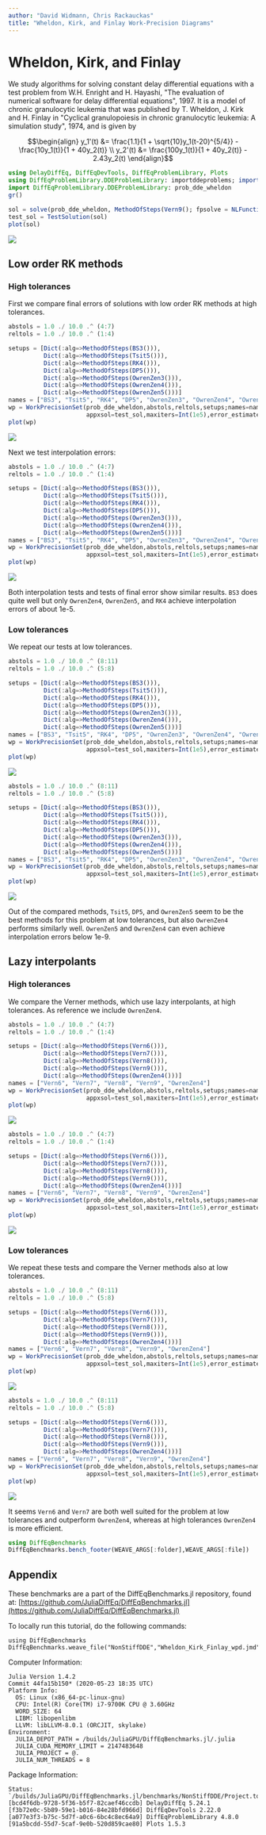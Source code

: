 ```yaml
---
author: "David Widmann, Chris Rackauckas"
title: "Wheldon, Kirk, and Finlay Work-Precision Diagrams"
---
```



# Wheldon, Kirk, and Finlay

We study algorithms for solving constant delay differential equations with a test problem from W.H. Enright and H. Hayashi, "The evaluation of numerical software for delay differential equations", 1997. It is a model of chronic granulocytic leukemia that was published by T. Wheldon, J. Kirk and H. Finlay in "Cyclical granulopoiesis in chronic granulocytic leukemia: A simulation study", 1974, and is given by
```math
\begin{align}
y_1'(t) &= \frac{1.1}{1 + \sqrt{10}y_1(t-20)^{5/4}} - \frac{10y_1(t)}{1 + 40y_2(t)} \\
y_2'(t) &= \frac{100y_1(t)}{1 + 40y_2(t)} - 2.43y_2(t)
\end{align}
```

````julia
using DelayDiffEq, DiffEqDevTools, DiffEqProblemLibrary, Plots
using DiffEqProblemLibrary.DDEProblemLibrary: importddeproblems; importddeproblems()
import DiffEqProblemLibrary.DDEProblemLibrary: prob_dde_wheldon
gr()

sol = solve(prob_dde_wheldon, MethodOfSteps(Vern9(); fpsolve = NLFunctional(; max_iter = 1000)); reltol=1e-14, abstol=1e-14)
test_sol = TestSolution(sol)
plot(sol)
````


![](figures/Wheldon_Kirk_Finlay_wpd_1_1.png)



## Low order RK methods

### High tolerances

First we compare final errors of solutions with low order RK methods at high tolerances.

````julia
abstols = 1.0 ./ 10.0 .^ (4:7)
reltols = 1.0 ./ 10.0 .^ (1:4)

setups = [Dict(:alg=>MethodOfSteps(BS3())),
          Dict(:alg=>MethodOfSteps(Tsit5())),
          Dict(:alg=>MethodOfSteps(RK4())),
          Dict(:alg=>MethodOfSteps(DP5())),
          Dict(:alg=>MethodOfSteps(OwrenZen3())),
          Dict(:alg=>MethodOfSteps(OwrenZen4())),
          Dict(:alg=>MethodOfSteps(OwrenZen5()))]
names = ["BS3", "Tsit5", "RK4", "DP5", "OwrenZen3", "OwrenZen4", "OwrenZen5"]
wp = WorkPrecisionSet(prob_dde_wheldon,abstols,reltols,setups;names=names,
                      appxsol=test_sol,maxiters=Int(1e5),error_estimate=:final)
plot(wp)
````


![](figures/Wheldon_Kirk_Finlay_wpd_2_1.png)



Next we test interpolation errors:

````julia
abstols = 1.0 ./ 10.0 .^ (4:7)
reltols = 1.0 ./ 10.0 .^ (1:4)

setups = [Dict(:alg=>MethodOfSteps(BS3())),
          Dict(:alg=>MethodOfSteps(Tsit5())),
          Dict(:alg=>MethodOfSteps(RK4())),
          Dict(:alg=>MethodOfSteps(DP5())),
          Dict(:alg=>MethodOfSteps(OwrenZen3())),
          Dict(:alg=>MethodOfSteps(OwrenZen4())),
          Dict(:alg=>MethodOfSteps(OwrenZen5()))]
names = ["BS3", "Tsit5", "RK4", "DP5", "OwrenZen3", "OwrenZen4", "OwrenZen5"]
wp = WorkPrecisionSet(prob_dde_wheldon,abstols,reltols,setups;names=names,
                      appxsol=test_sol,maxiters=Int(1e5),error_estimate=:L2)
plot(wp)
````


![](figures/Wheldon_Kirk_Finlay_wpd_3_1.png)



Both interpolation tests and tests of final error show similar results. `BS3` does quite well but only `OwrenZen4`, `OwrenZen5`, and `RK4` achieve interpolation errors of about 1e-5.

### Low tolerances

We repeat our tests at low tolerances.

````julia
abstols = 1.0 ./ 10.0 .^ (8:11)
reltols = 1.0 ./ 10.0 .^ (5:8)

setups = [Dict(:alg=>MethodOfSteps(BS3())),
          Dict(:alg=>MethodOfSteps(Tsit5())),
          Dict(:alg=>MethodOfSteps(RK4())),
          Dict(:alg=>MethodOfSteps(DP5())),
          Dict(:alg=>MethodOfSteps(OwrenZen3())),
          Dict(:alg=>MethodOfSteps(OwrenZen4())),
          Dict(:alg=>MethodOfSteps(OwrenZen5()))]
names = ["BS3", "Tsit5", "RK4", "DP5", "OwrenZen3", "OwrenZen4", "OwrenZen5"]
wp = WorkPrecisionSet(prob_dde_wheldon,abstols,reltols,setups;names=names,
                      appxsol=test_sol,maxiters=Int(1e5),error_estimate=:final)
plot(wp)
````


![](figures/Wheldon_Kirk_Finlay_wpd_4_1.png)

````julia
abstols = 1.0 ./ 10.0 .^ (8:11)
reltols = 1.0 ./ 10.0 .^ (5:8)

setups = [Dict(:alg=>MethodOfSteps(BS3())),
          Dict(:alg=>MethodOfSteps(Tsit5())),
          Dict(:alg=>MethodOfSteps(RK4())),
          Dict(:alg=>MethodOfSteps(DP5())),
          Dict(:alg=>MethodOfSteps(OwrenZen3())),
          Dict(:alg=>MethodOfSteps(OwrenZen4())),
          Dict(:alg=>MethodOfSteps(OwrenZen5()))]
names = ["BS3", "Tsit5", "RK4", "DP5", "OwrenZen3", "OwrenZen4", "OwrenZen5"]
wp = WorkPrecisionSet(prob_dde_wheldon,abstols,reltols,setups;names=names,
                      appxsol=test_sol,maxiters=Int(1e5),error_estimate=:L2)
plot(wp)
````


![](figures/Wheldon_Kirk_Finlay_wpd_5_1.png)



Out of the compared methods, `Tsit5`, `DP5`, and `OwrenZen5` seem to be the best methods for this problem at low tolerances, but also `OwrenZen4` performs similarly well. `OwrenZen5` and `OwrenZen4` can even achieve interpolation errors below 1e-9.

## Lazy interpolants

### High tolerances

We compare the Verner methods, which use lazy interpolants, at high tolerances. As reference we include `OwrenZen4`.

````julia
abstols = 1.0 ./ 10.0 .^ (4:7)
reltols = 1.0 ./ 10.0 .^ (1:4)

setups = [Dict(:alg=>MethodOfSteps(Vern6())),
          Dict(:alg=>MethodOfSteps(Vern7())),
          Dict(:alg=>MethodOfSteps(Vern8())),
          Dict(:alg=>MethodOfSteps(Vern9())),
          Dict(:alg=>MethodOfSteps(OwrenZen4()))]
names = ["Vern6", "Vern7", "Vern8", "Vern9", "OwrenZen4"]
wp = WorkPrecisionSet(prob_dde_wheldon,abstols,reltols,setups;names=names,
                      appxsol=test_sol,maxiters=Int(1e5),error_estimate=:final)
plot(wp)
````


![](figures/Wheldon_Kirk_Finlay_wpd_6_1.png)

````julia
abstols = 1.0 ./ 10.0 .^ (4:7)
reltols = 1.0 ./ 10.0 .^ (1:4)

setups = [Dict(:alg=>MethodOfSteps(Vern6())),
          Dict(:alg=>MethodOfSteps(Vern7())),
          Dict(:alg=>MethodOfSteps(Vern8())),
          Dict(:alg=>MethodOfSteps(Vern9())),
          Dict(:alg=>MethodOfSteps(OwrenZen4()))]
names = ["Vern6", "Vern7", "Vern8", "Vern9", "OwrenZen4"]
wp = WorkPrecisionSet(prob_dde_wheldon,abstols,reltols,setups;names=names,
                      appxsol=test_sol,maxiters=Int(1e5),error_estimate=:L2)
plot(wp)
````


![](figures/Wheldon_Kirk_Finlay_wpd_7_1.png)



### Low tolerances

We repeat these tests and compare the Verner methods also at low tolerances.

````julia
abstols = 1.0 ./ 10.0 .^ (8:11)
reltols = 1.0 ./ 10.0 .^ (5:8)

setups = [Dict(:alg=>MethodOfSteps(Vern6())),
          Dict(:alg=>MethodOfSteps(Vern7())),
          Dict(:alg=>MethodOfSteps(Vern8())),
          Dict(:alg=>MethodOfSteps(Vern9())),
          Dict(:alg=>MethodOfSteps(OwrenZen4()))]
names = ["Vern6", "Vern7", "Vern8", "Vern9", "OwrenZen4"]
wp = WorkPrecisionSet(prob_dde_wheldon,abstols,reltols,setups;names=names,
                      appxsol=test_sol,maxiters=Int(1e5),error_estimate=:final)
plot(wp)
````


![](figures/Wheldon_Kirk_Finlay_wpd_8_1.png)

````julia
abstols = 1.0 ./ 10.0 .^ (8:11)
reltols = 1.0 ./ 10.0 .^ (5:8)

setups = [Dict(:alg=>MethodOfSteps(Vern6())),
          Dict(:alg=>MethodOfSteps(Vern7())),
          Dict(:alg=>MethodOfSteps(Vern8())),
          Dict(:alg=>MethodOfSteps(Vern9())),
          Dict(:alg=>MethodOfSteps(OwrenZen4()))]
names = ["Vern6", "Vern7", "Vern8", "Vern9", "OwrenZen4"]
wp = WorkPrecisionSet(prob_dde_wheldon,abstols,reltols,setups;names=names,
                      appxsol=test_sol,maxiters=Int(1e5),error_estimate=:L2)
plot(wp)
````


![](figures/Wheldon_Kirk_Finlay_wpd_9_1.png)



It seems `Vern6` and `Vern7` are both well suited for the problem at low tolerances and outperform `OwrenZen4`, whereas at high tolerances `OwrenZen4` is more efficient.

````julia
using DiffEqBenchmarks
DiffEqBenchmarks.bench_footer(WEAVE_ARGS[:folder],WEAVE_ARGS[:file])
````



## Appendix

These benchmarks are a part of the DiffEqBenchmarks.jl repository, found at: [https://github.com/JuliaDiffEq/DiffEqBenchmarks.jl](https://github.com/JuliaDiffEq/DiffEqBenchmarks.jl)

To locally run this tutorial, do the following commands:

```
using DiffEqBenchmarks
DiffEqBenchmarks.weave_file("NonStiffDDE","Wheldon_Kirk_Finlay_wpd.jmd")
```

Computer Information:

```
Julia Version 1.4.2
Commit 44fa15b150* (2020-05-23 18:35 UTC)
Platform Info:
  OS: Linux (x86_64-pc-linux-gnu)
  CPU: Intel(R) Core(TM) i7-9700K CPU @ 3.60GHz
  WORD_SIZE: 64
  LIBM: libopenlibm
  LLVM: libLLVM-8.0.1 (ORCJIT, skylake)
Environment:
  JULIA_DEPOT_PATH = /builds/JuliaGPU/DiffEqBenchmarks.jl/.julia
  JULIA_CUDA_MEMORY_LIMIT = 2147483648
  JULIA_PROJECT = @.
  JULIA_NUM_THREADS = 8

```

Package Information:

```
Status: `/builds/JuliaGPU/DiffEqBenchmarks.jl/benchmarks/NonStiffDDE/Project.toml`
[bcd4f6db-9728-5f36-b5f7-82caef46ccdb] DelayDiffEq 5.24.1
[f3b72e0c-5b89-59e1-b016-84e28bfd966d] DiffEqDevTools 2.22.0
[a077e3f3-b75c-5d7f-a0c6-6bc4c8ec64a9] DiffEqProblemLibrary 4.8.0
[91a5bcdd-55d7-5caf-9e0b-520d859cae80] Plots 1.5.3
```

